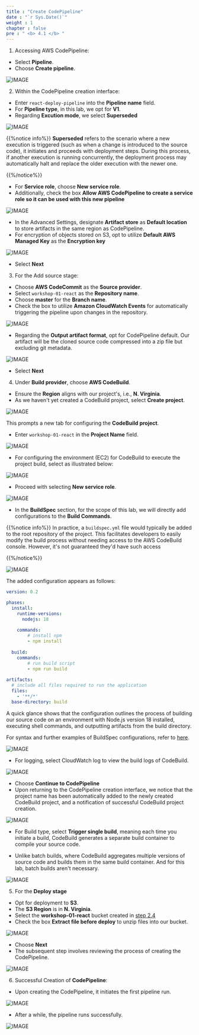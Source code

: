 ```yaml
---
title : "Create CodePipeline"
date : "`r Sys.Date()`"
weight : 1
chapter : false
pre : " <b> 4.1 </b> "
---
```


1. Accessing AWS CodePipeline:
- Select **Pipeline**.
- Choose **Create pipeline**.

![IMAGE](/images/4-createCICD/4.1-createCodePipeline/001-createPipeline.png)

2. Within the CodePipeline creation interface:
- Enter `react-deploy-pipeline` into the **Pipeline name** field.
- For **Pipeline type**, in this lab, we opt for **V1**.
- Regarding **Excution mode**, we select **Superseded**

![IMAGE](/images/4-createCICD/4.1-createCodePipeline/002-createPipeline.png)

{{%notice info%}}
**Superseded** refers to the scenario where a new execution is triggered (such as when a change is introduced to the source code), it initiates and proceeds with deployment steps. During this process, if another execution is running concurrently, the deployment process may automatically halt and replace the older execution with the newer one.

{{%/notice%}}

- For  **Service role**, choose **New service role**.
- Additionally, check the box **Allow AWS CodePipeline to create a service role so it can be used with this new pipeline**

![IMAGE](/images/4-createCICD/4.1-createCodePipeline/003-createPipeline.png)

- In the Advanced Settings, designate **Artifact store** as **Default location** to store artifacts in the same region as CodePipeline.
- For encryption of objects stored on S3, opt to utilize **Default AWS Managed Key** as the **Encryption key**

![IMAGE](/images/4-createCICD/4.1-createCodePipeline/004-createPipeline.png)

- Select **Next**

3. For the Add source stage:
- Choose **AWS CodeCommit** as the **Source provider**.
- Select `workshop-01-react` as the **Repository name**.
- Choose **master** for the **Branch name**.
- Check the box to utilize **Amazon CloudWatch Events** for automatically triggering the pipeline upon changes in the repository.

![IMAGE](/images/4-createCICD/4.1-createCodePipeline/005-createPipeline.png)

- Regarding the **Output artifact format**, opt for CodePipeline default. Our artifact will be the cloned source code compressed into a zip file but excluding git metadata.

![IMAGE](/images/4-createCICD/4.1-createCodePipeline/006-createPipeline.png)

- Select **Next**

4. Under **Build provider**, choose **AWS CodeBuild**.
- Ensure the **Region** aligns with our project's, i.e., **N. Virginia**.
- As we haven't yet created a CodeBuild project, select **Create project**.

![IMAGE](/images/4-createCICD/4.1-createCodePipeline/007-createPipeline.png)

This prompts a new tab for configuring the **CodeBuild project**.
- Enter `workshop-01-react` in the **Project Name** field.

![IMAGE](/images/4-createCICD/4.1-createCodePipeline/008-createPipeline.png)

- For configuring the environment (EC2) for CodeBuild to execute the project build, select as illustrated below:

![IMAGE](/images/4-createCICD/4.1-createCodePipeline/009-createPipeline.png)

- Proceed with selecting **New service role**.

![IMAGE](/images/4-createCICD/4.1-createCodePipeline/010-createPipeline.png)

- In the **BuildSpec** section, for the scope of this lab, we will directly add configurations to the **Build Commands**.

{{%notice info%}}
In practice, a `buildspec.yml` file would typically be added to the root repository of the project. This facilitates developers to easily modify the build process without needing access to the AWS CodeBuild console. However, it's not guaranteed they'd have such access

{{%/notice%}}

![IMAGE](/images/4-createCICD/4.1-createCodePipeline/011-createPipeline.png)

The added configuration appears as follows:
```yml
version: 0.2

phases:
  install:
    runtime-versions:
      nodejs: 18
   
    commands:
        # install npm
        - npm install
       
  build:
    commands:
        # run build script
        - npm run build
     
artifacts:
  # include all files required to run the application
  files:
    - '**/*'
  base-directory: build
```

A quick glance shows that the configuration outlines the process of building our source code on an environment with Node.js version 18 installed, executing shell commands, and outputting artifacts from the build directory.

For syntax and further examples of BuildSpec configurations, refer to [here](https://docs.aws.amazon.com/codebuild/latest/userguide/build-spec-ref.html).

![IMAGE](/images/4-createCICD/4.1-createCodePipeline/012-createPipeline.png)

- For logging, select CloudWatch log to view the build logs of CodeBuild.

![IMAGE](/images/4-createCICD/4.1-createCodePipeline/013-createPipeline.png)

- Choose **Continue to CodePipeline**
- Upon returning to the CodePipeline creation interface, we notice that the project name has been automatically added to the newly created CodeBuild project, and a notification of successful CodeBuild project creation.

![IMAGE](/images/4-createCICD/4.1-createCodePipeline/014-createPipeline.png)

- For Build type, select **Trigger single build**, meaning each time you initiate a build, CodeBuild generates a separate build container to compile your source code.

- Unlike batch builds, where CodeBuild aggregates multiple versions of source code and builds them in the same build container. And for this lab, batch builds aren't necessary.

![IMAGE](/images/4-createCICD/4.1-createCodePipeline/015-createPipeline.png)

5. For the **Deploy stage**
- Opt for deployment to **S3**.
- The **S3 Region** is in **N. Virginia**.
- Select the **workshop-01-react** bucket created in [step 2.4](../../2-prerequiste/2.4-createS3/)
- Check the box **Extract file before deploy** to unzip files into our bucket.

![IMAGE](/images/4-createCICD/4.1-createCodePipeline/016-createPipeline.png)

- Choose **Next**
- The subsequent step involves reviewing the process of creating the CodePipeline.

![IMAGE](/images/4-createCICD/4.1-createCodePipeline/017-createPipeline.png)

6. Successful Creation of **CodePipeline**:
- Upon creating the CodePipeline, it initiates the first pipeline run.

![IMAGE](/images/4-createCICD/4.1-createCodePipeline/018-createPipeline.png)

- After a while, the pipeline runs successfully.

![IMAGE](/images/4-createCICD/4.1-createCodePipeline/019-createPipeline.png)


